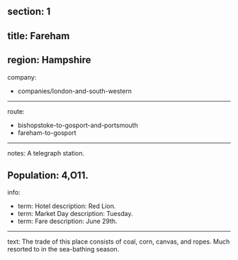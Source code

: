 ﻿section: 1
----
title: Fareham
----
region: Hampshire
----
company:
- companies/london-and-south-western
----
route:
- bishopstoke-to-gosport-and-portsmouth
- fareham-to-gosport
----
notes: A telegraph station.

Population: 4,O11.
----
info:
- term: Hotel
  description: Red Lion.
- term: Market Day
  description: Tuesday.
- term: Fare
  description: June 29th.
----
text: The trade of this place consists of coal, corn, canvas, and ropes. Much resorted to in the sea-bathing season.
